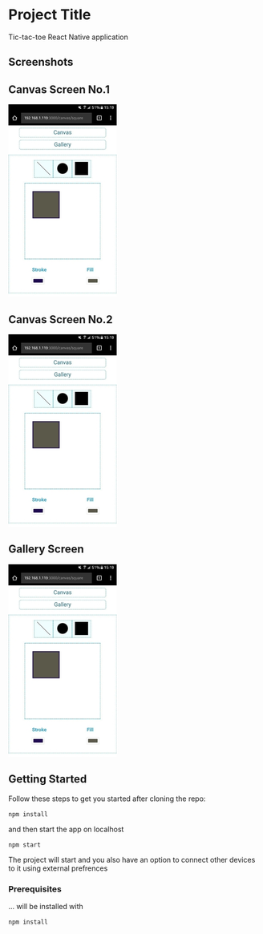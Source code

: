 # Project Title

Tic-tac-toe React Native application

## Screenshots

## Canvas Screen No.1
![First Screen](src/assets/canvas-one-resize.jpg "First screen on mobile")

## Canvas Screen No.2
![Second Screen](src/assets/canvas-one-resize.jpg "Second screen on mobile")

## Gallery Screen
![Third Screen](src/assets/canvas-one-resize.jpg "Third screen on mobile")


## Getting Started

Follow these steps to get you started after cloning the repo:

```
npm install
```

and then start the app on localhost

```
npm start
```



The project will start and you also have an option to connect other devices to it using external prefrences

### Prerequisites

... will be installed with 

```
npm install
```




